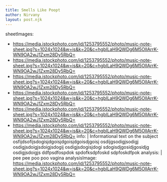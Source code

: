 ```yaml
---
title: Smells Like Poopt
author: Nirvany
layout: post.njk
---
```


sheetImages:
  - https://media.istockphoto.com/id/1253795552/photo/music-note-sheet.jpg?s=1024x1024&w=is&k=20&c=hgbILaH9QWDg6M5OllArrK-WN9OA2wJ1Zxm28Dy5RbQ=
  - https://media.istockphoto.com/id/1253795552/photo/music-note-sheet.jpg?s=1024x1024&w=is&k=20&c=hgbILaH9QWDg6M5OllArrK-WN9OA2wJ1Zxm28Dy5RbQ=
  - https://media.istockphoto.com/id/1253795552/photo/music-note-sheet.jpg?s=1024x1024&w=is&k=20&c=hgbILaH9QWDg6M5OllArrK-WN9OA2wJ1Zxm28Dy5RbQ=
  - https://media.istockphoto.com/id/1253795552/photo/music-note-sheet.jpg?s=1024x1024&w=is&k=20&c=hgbILaH9QWDg6M5OllArrK-WN9OA2wJ1Zxm28Dy5RbQ=
  - https://media.istockphoto.com/id/1253795552/photo/music-note-sheet.jpg?s=1024x1024&w=is&k=20&c=hgbILaH9QWDg6M5OllArrK-WN9OA2wJ1Zxm28Dy5RbQ=
  - https://media.istockphoto.com/id/1253795552/photo/music-note-sheet.jpg?s=1024x1024&w=is&k=20&c=hgbILaH9QWDg6M5OllArrK-WN9OA2wJ1Zxm28Dy5RbQ=
info: |
  Informational text on the subject osfijdsofijsdogisjdgoisjdgoisjdgoisdjgoisj osdijgsodigjsodigj osdigjsdoigjsdoigjsdogij osdigjsdogisjdogi 
  sdogisdjgosidjgosidjg osdigjsdoigjs ddfpsdfospdok spdofksdpfoskd sdpfoskdfpok
analysis: |
  pee pee poo poo vagina
analysisImage: https://media.istockphoto.com/id/1253795552/photo/music-note-sheet.jpg?s=1024x1024&w=is&k=20&c=hgbILaH9QWDg6M5OllArrK-WN9OA2wJ1Zxm28Dy5RbQ=
